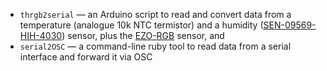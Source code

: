+ ```thrgb2serial``` — an Arduino script to read and convert data from a temperature (analogue 10k NTC termistor)  and a humidity ([SEN-09569-HIH-4030](https://www.sparkfun.com/products/9569)) sensor, plus the [EZO-RGB](https://www.atlas-scientific.com/product_pages/probes/ezo-rgb.html) sensor, and 
+ ```serial2OSC``` — a command-line ruby tool to read data from a serial interface and forward it via OSC